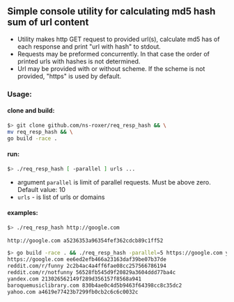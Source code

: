 ## Simple console utility for calculating md5 hash sum of url content

* Utility makes http GET request to provided url(s), calculate md5 has of each response and print "url with hash" to stdout.
* Requests may be preformed concurrently. In that case the order of printed urls with hashes is not determined. 
* Url may be
provided with or without scheme. If the scheme is not provided, "https" is used by default.

### Usage:

#### clone and build:

```bash
$> git clone github.com/ns-roxer/req_resp_hash && \
mv req_resp_hash && \
go build -race .
```

#### run:

```bash
$> ./req_resp_hash [ -parallel ] urls ...
```

* argument `parallel` is limit of parallel requests. Must be above zero. Default value: 10
* `urls` - is list of urls or domains

#### examples:

```bash
$> ./req_resp_hash http://google.com
                                                                                               
http://google.com a5236353a96354fef362cdcb89c1ff52
```

```bash
$> go build -race . && ./req_resp_hash -parallel=5 https://google.com yahoo.com yandex.com reddit.com/r/funny reddit.com/r/notfunny baroquemusiclibrary.com
https://google.com ee6ed2efb466a23163daf39be07b37de
reddit.com/r/funny 2c2b4ac4a4ff6fae08cc257566786194
reddit.com/r/notfunny 56528fb545d9f20829a3604ddd77ba4c
yandex.com 213026562149f289d356157f8568a941
baroquemusiclibrary.com 830b4ae0c4d5b9463f64398cc8c35dc2
yahoo.com a4619e77423b7299fb0cb2c6c6c0032c

```
